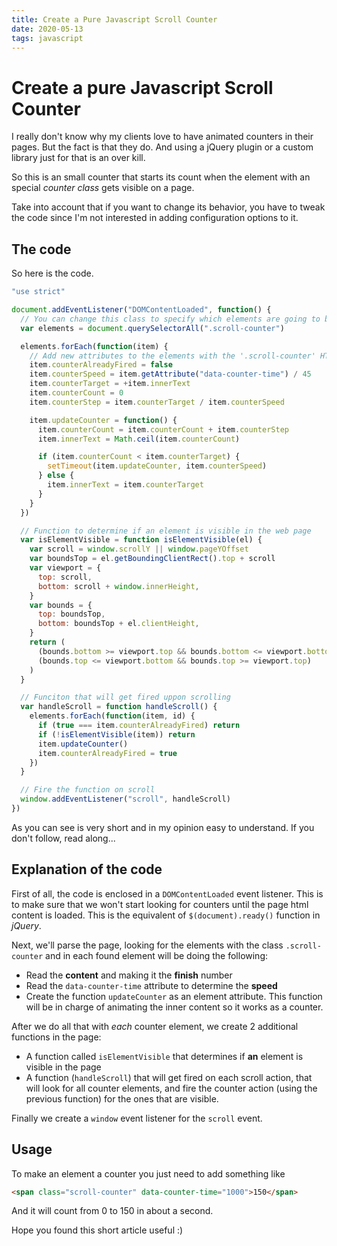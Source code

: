 ```yaml
---
title: Create a Pure Javascript Scroll Counter
date: 2020-05-13
tags: javascript
---
```


# Create a pure Javascript Scroll Counter

I really don't know why my clients love to have animated counters in their pages. But the fact is that they do. And using a jQuery plugin or a custom library just for that is an over kill.

So this is an small counter that starts its count when the element with an special _counter class_ gets visible on a page.

Take into account that if you want to change its behavior, you have to tweak the code since I'm not interested in adding configuration options to it.

## The code

So here is the code.

```javascript
"use strict"

document.addEventListener("DOMContentLoaded", function() {
  // You can change this class to specify which elements are going to behave as counters.
  var elements = document.querySelectorAll(".scroll-counter")

  elements.forEach(function(item) {
    // Add new attributes to the elements with the '.scroll-counter' HTML class
    item.counterAlreadyFired = false
    item.counterSpeed = item.getAttribute("data-counter-time") / 45
    item.counterTarget = +item.innerText
    item.counterCount = 0
    item.counterStep = item.counterTarget / item.counterSpeed

    item.updateCounter = function() {
      item.counterCount = item.counterCount + item.counterStep
      item.innerText = Math.ceil(item.counterCount)

      if (item.counterCount < item.counterTarget) {
        setTimeout(item.updateCounter, item.counterSpeed)
      } else {
        item.innerText = item.counterTarget
      }
    }
  })

  // Function to determine if an element is visible in the web page
  var isElementVisible = function isElementVisible(el) {
    var scroll = window.scrollY || window.pageYOffset
    var boundsTop = el.getBoundingClientRect().top + scroll
    var viewport = {
      top: scroll,
      bottom: scroll + window.innerHeight,
    }
    var bounds = {
      top: boundsTop,
      bottom: boundsTop + el.clientHeight,
    }
    return (
      (bounds.bottom >= viewport.top && bounds.bottom <= viewport.bottom) ||
      (bounds.top <= viewport.bottom && bounds.top >= viewport.top)
    )
  }

  // Funciton that will get fired uppon scrolling
  var handleScroll = function handleScroll() {
    elements.forEach(function(item, id) {
      if (true === item.counterAlreadyFired) return
      if (!isElementVisible(item)) return
      item.updateCounter()
      item.counterAlreadyFired = true
    })
  }

  // Fire the function on scroll
  window.addEventListener("scroll", handleScroll)
})
```

As you can see is very short and in my opinion easy to understand. If you don't follow, read along...

## Explanation of the code

First of all, the code is enclosed in a `DOMContentLoaded` event listener. This is to make sure that we won't start looking for counters until the page html content is loaded. This is the equivalent of `$(document).ready()` function in _jQuery_.

Next, we'll parse the page, looking for the elements with the class `.scroll-counter` and in each found element will be doing the following:

- Read the **content** and making it the **finish** number
- Read the `data-counter-time` attribute to determine the **speed**
- Create the function `updateCounter` as an element attribute. This function will be in charge of animating the inner content so it works as a counter.

After we do all that with _each_ counter element, we create 2 additional functions in the page:

- A function called `isElementVisible` that determines if **an** element is visible in the page
- A function (`handleScroll`) that will get fired on each scroll action, that will look for all counter elements, and fire the counter action (using the previous function) for the ones that are visible.

Finally we create a `window` event listener for the `scroll` event.

## Usage

To make an element a counter you just need to add something like

```html
<span class="scroll-counter" data-counter-time="1000">150</span>
```

And it will count from 0 to 150 in about a second.

Hope you found this short article useful :)
